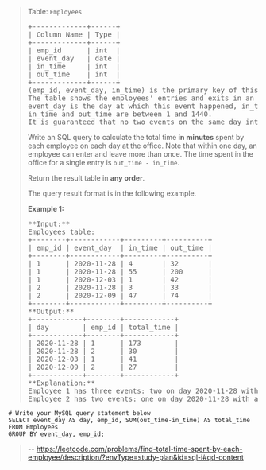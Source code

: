 > Table: `Employees`
> 
> <pre>+-------------+------+
> | Column Name | Type |
> +-------------+------+
> | emp_id      | int  |
> | event_day   | date |
> | in_time     | int  |
> | out_time    | int  |
> +-------------+------+
> (emp_id, event_day, in_time) is the primary key of this table.
> The table shows the employees' entries and exits in an office.
> event_day is the day at which this event happened, in_time is the minute at which the employee entered the office, and out_time is the minute at which they left the office.
> in_time and out_time are between 1 and 1440.
> It is guaranteed that no two events on the same day intersect in time, and in_time < out_time.
> </pre>
> 
> Write an SQL query to calculate the total time **in minutes** spent by each employee on each day at the office. Note that within one day, an employee can enter and leave more than once. The time spent in the office for a single entry is `out_time - in_time`.
> 
> Return the result table in **any order**.
> 
> The query result format is in the following example.
> 
> **Example 1:**
> 
> <pre>**Input:** 
> Employees table:
> +--------+------------+---------+----------+
> | emp_id | event_day  | in_time | out_time |
> +--------+------------+---------+----------+
> | 1      | 2020-11-28 | 4       | 32       |
> | 1      | 2020-11-28 | 55      | 200      |
> | 1      | 2020-12-03 | 1       | 42       |
> | 2      | 2020-11-28 | 3       | 33       |
> | 2      | 2020-12-09 | 47      | 74       |
> +--------+------------+---------+----------+
> **Output:** 
> +------------+--------+------------+
> | day        | emp_id | total_time |
> +------------+--------+------------+
> | 2020-11-28 | 1      | 173        |
> | 2020-11-28 | 2      | 30         |
> | 2020-12-03 | 1      | 41         |
> | 2020-12-09 | 2      | 27         |
> +------------+--------+------------+
> **Explanation:** 
> Employee 1 has three events: two on day 2020-11-28 with a total of (32 - 4) + (200 - 55) = 173, and one on day 2020-12-03 with a total of (42 - 1) = 41.
> Employee 2 has two events: one on day 2020-11-28 with a total of (33 - 3) = 30, and one on day 2020-12-09 with a total of (74 - 47) = 27.</pre>
>
```
# Write your MySQL query statement below
SELECT event_day AS day, emp_id, SUM(out_time-in_time) AS total_time
FROM Employees
GROUP BY event_day, emp_id;
```
> -- https://leetcode.com/problems/find-total-time-spent-by-each-employee/description/?envType=study-plan&id=sql-i#qd-content
